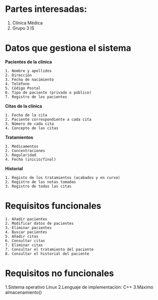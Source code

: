 # **Partes interesadas:**

1. Clínica Médica
2. Grupo 3 IS

# **Datos que gestiona el sistema**

 **Pacientes de la clínica**
    
    1. Nombre y apellidos
    2. Dirección
    3. Fecha de nacimiento
    4. Teléfono
    5. Código Postal
    6. Tipo de paciente (privado o público)
    7. Registro de los pacientes
    

 **Citas de la clínica**
  
  	1. Fecha de la cita
  	2. Paciente correspondiente a cada cita
  	3. Número de cada cita
 	4. Concepto de las citas

 **Tratamientos**
  
  	1. Medicamentos
  	2. Concentraciones
  	3. Regularidad
  	4. Fecha (inicio/final)
 
 **Historial**
  	
	1. Registo de los tratamientos (acabados y en curso)
 	2. Registro de las notas tomadas
  	3. Registro de todas las citas

# **Requisitos funcionales**
    1. Añadir pacientes
    2. Modificar datos de pacientes
    3. Eliminar pacientes
    4. Buscar pacientes
    5. Añadir citas
    6. Consultar citas
    7. Eliminar citas
    7. Consultar el tratamiento del paciente
    8. Consultar el historial del paciente
    
# **Requisitos no funcionales**
1.Sistema operativo Linux
2.Lenguaje de implementación: C++
3.Máximo almacenamiento()
